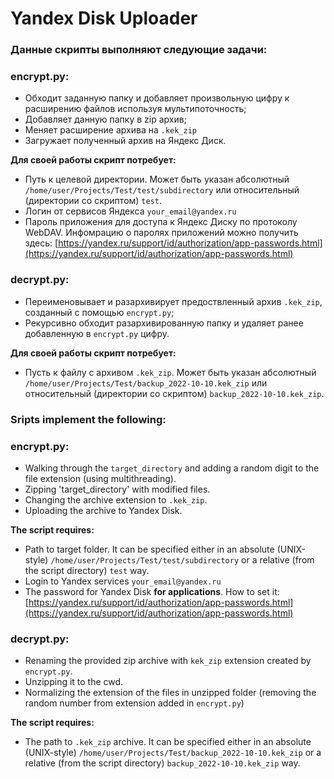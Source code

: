 # Yandex Disk Uploader

### Данные скрипты выполняют следующие задачи:
### encrypt.py:
+ Обходит заданную папку и добавляет произвольную цифру
к расширению файлов используя мультипоточность;
+ Добавляет данную папку в zip архив;
+ Меняет расширение архива на `.kek_zip`
+ Загружает полученный архив на Яндекс Диск.

**Для своей работы скрипт потребует:**
+ Путь к целевой директории. Может быть указан абсолютный 
`/home/user/Projects/Test/test/subdirectory`
или относительный (директории со скриптом) `test`.
+ Логин от сервисов Яндекса `your_email@yandex.ru`
+ Пароль приложения для доступа к Яндекс Диску по протоколу WebDAV. 
Инфомрацию о паролях приложений можно получить здесь: 
[https://yandex.ru/support/id/authorization/app-passwords.html](https://yandex.ru/support/id/authorization/app-passwords.html)

### decrypt.py:
+ Переименовывает и разархивирует предоствленный архив `.kek_zip`, 
созданный с помощью `encrypt.py`;
+ Рекурсивно обходит разархивированную папку и удаляет ранее 
добавленную в `encrypt.py` цифру.

**Для своей работы скрипт потребует:**
+ Пусть к файлу с архивом `.kek_zip`. Может быть указан абсолютный 
`/home/user/Projects/Test/backup_2022-10-10.kek_zip`
или относительный (директории со скриптом) `backup_2022-10-10.kek_zip`.

### Sripts implement the following:
### encrypt.py:
+ Walking through the `target_directory` and adding 
a random digit to the file extension (using multithreading).
+ Zipping 'target_directory' with modified files.
+ Changing the archive extension to `.kek_zip`.
+ Uploading the archive to Yandex Disk.

**The script requires:** 
+ Path to target folder. It can be specified either in an 
absolute (UNIX-style) `/home/user/Projects/Test/test/subdirectory`
or a relative (from the script directory) `test` way.
+ Login to Yandex services `your_email@yandex.ru`
+ The password for Yandex Disk **for applications**.
How to set it: 
[https://yandex.ru/support/id/authorization/app-passwords.html](https://yandex.ru/support/id/authorization/app-passwords.html)

### decrypt.py:
+ Renaming the provided zip archive with `kek_zip` extension
created by `encrypt.py`.
+ Unzipping it to the cwd.
+ Normalizing the extension of the files in unzipped folder (removing the random number from extension
    added in `encrypt.py`)

**The script requires:** 
+ The path to `.kek_zip` archive. It can be specified either in
an absolute (UNIX-style) `/home/user/Projects/Test/backup_2022-10-10.kek_zip`
or a relative (from the script directory) `backup_2022-10-10.kek_zip` way.